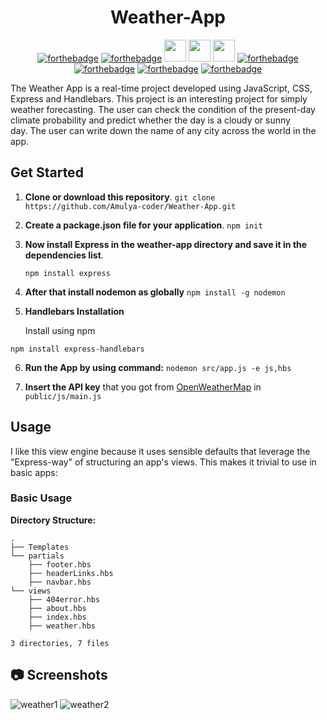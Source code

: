 <div align="center">
  <h1>Weather-App</h1>

[![forthebadge](https://forthebadge.com/images/badges/uses-html.svg)](https://forthebadge.com) [![forthebadge](https://forthebadge.com/images/badges/uses-css.svg)](https://forthebadge.com) <img src="https://img.shields.io/badge/uses%20-express-orange?style=for-the-badge&logo=express" height="35px"> <img src="https://img.shields.io/badge/Uses%20-Nodejs-orange?style=for-the-badge&logo=Nodejs" height="35px"> <img src="https://img.shields.io/badge/Made%20with-Handlebars-orange?style=for-the-badge&logo=Jupyter" height="35px"> [![forthebadge](https://forthebadge.com/images/badges/made-with-javascript.svg)](https://forthebadge.com) [![forthebadge](https://forthebadge.com/images/badges/open-source.svg)](https://forthebadge.com) [![forthebadge](https://forthebadge.com/images/badges/powered-by-coffee.svg)](https://forthebadge.com) [![forthebadge](https://forthebadge.com/images/badges/built-by-developers.svg)](https://forthebadge.com)
</div>

The Weather App is a real-time project developed using JavaScript, CSS, Express and Handlebars. This project is an interesting project for simply weather forecasting. The user can check the condition of the present-day climate probability and predict whether the day is a cloudy or sunny day. The user can write down the name of any city across the world in the app.  

## Get Started

1. **Clone or download this repository**. `git clone https://github.com/Amulya-coder/Weather-App.git`

2. **Create a package.json file for your application**.
   `npm init`

3. **Now install Express in the weather-app directory and save it in the dependencies list**.

    ```npm install express```
    
4. **After that install nodemon as globally** `npm install -g nodemon`

5.  **Handlebars Installation** 
    
    Install using npm
  ```
  npm install express-handlebars
 ``` 
 
6. **Run the App by using command:** `nodemon src/app.js -e js,hbs`


7. **Insert the API key** that you got from [OpenWeatherMap](http://openweathermap.org) in `public/js/main.js`

 
  ## Usage
  
I like this view engine because it uses sensible defaults that leverage the "Express-way" of structuring an app's views. This makes it trivial to use in basic apps:

### Basic Usage

**Directory Structure:**

```
.
├── Templates
└── partials
    ├── footer.hbs
    ├── headerLinks.hbs
    ├── navbar.hbs
└── views
    ├── 404error.hbs
    ├── about.hbs
    ├── index.hbs
    ├── weather.hbs

3 directories, 7 files
```

##  :camera: Screenshots
 
 
 ![weather1](https://user-images.githubusercontent.com/66437295/110580105-f8d4ce80-818d-11eb-9c0f-36ad79cd95fd.png) 
 ![weather2](https://user-images.githubusercontent.com/66437295/110580231-35a0c580-818e-11eb-8dd4-02e6cdaa60d0.png)


 
 
 
 
 
 
 
 
 
 
 
 
 

 
